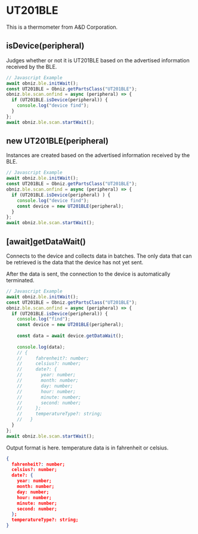# UT201BLE
This is a thermometer from A&D Corporation.

## isDevice(peripheral)

Judges whether or not it is UT201BLE based on the advertised information received by the BLE.
```javascript
// Javascript Example
await obniz.ble.initWait();
const UT201BLE = Obniz.getPartsClass("UT201BLE");
obniz.ble.scan.onfind = async (peripheral) => {
  if (UT201BLE.isDevice(peripheral)) {
    console.log("device find");
  }
};
await obniz.ble.scan.startWait();

```

## new UT201BLE(peripheral)

Instances are created based on the advertised information received by the BLE.

```javascript
// Javascript Example
await obniz.ble.initWait();
const UT201BLE = Obniz.getPartsClass("UT201BLE");
obniz.ble.scan.onfind = async (peripheral) => {
  if (UT201BLE.isDevice(peripheral) ) {
    console.log("device find");
    const device = new UT201BLE(peripheral);
  }
};
await obniz.ble.scan.startWait();

```


## [await]getDataWait()

Connects to the device and collects data in batches.
The only data that can be retrieved is the data that the device has not yet sent.

After the data is sent, the connection to the device is automatically terminated.



```javascript
// Javascript Example
await obniz.ble.initWait();
const UT201BLE = Obniz.getPartsClass("UT201BLE");
obniz.ble.scan.onfind = async (peripheral) => {
  if (UT201BLE.isDevice(peripheral)) {
    console.log("find");
    const device = new UT201BLE(peripheral);
    
    const data = await device.getDataWait();
    
    console.log(data);
    // {
    //     fahrenheit?: number;
    //     celsius?: number;
    //     date?: {
    //       year: number;
    //       month: number;
    //       day: number;
    //       hour: number;
    //       minute: number;
    //       second: number;
    //     };
    //     temperatureType?: string;
    //   }
  }
};
await obniz.ble.scan.startWait();

```


Output format is here. temperature data is in fahrenheit or celsius.

```json
{
  fahrenheit?: number;
  celsius?: number;
  date?: {
    year: number;
    month: number;
    day: number;
    hour: number;
    minute: number;
    second: number;
  };
  temperatureType?: string;
}
```
